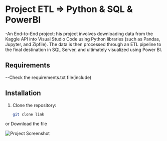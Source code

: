 # Project ETL => Python & SQL & PowerBI

-An End-to-End project: his project involves downloading data from the Kaggle API into Visual Studio Code using Python libraries (such as Pandas, Jupyter, and Zipfile). The data is then processed through an ETL pipeline to the final destination in SQL Server, and ultimately visualized using Power BI.

## Requirements

--Check the requirements.txt file(include)

## Installation

1. Clone the repository:
   ```bash
   git clone link 

or 
Download the file

![Project Screenshot](images/PowerBI-etl.png)
